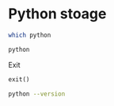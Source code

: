 # Python stoage

```bash
which python
```

```bash
python
```

Exit

```python
exit()
```

```bash
python --version
```
